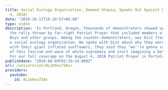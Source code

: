 ```yaml
---
title: Social Ecology Organization, Demand Utopia, Speaks Out Against Fascism (Aug.
  4, 2018)
date: "2019-10-11T16:10:57+08:00"
type: video
description: 'In Portland, Oregon, thousands of demonstraters showed up to counter
  the rally thrown by far-right Patriot Prayer that included members of the Proud
  Boys and other groups. Among the counter-demonstraters, was Dizz from Demand Utopia,
  a social ecology organization. We spoke with Dizz about why they were there to protest
  with their giant inflated sunflowers, they said they "we''re gonna suck up the toxins
  of this fascism and wave of white supremacy and start imagining a better world."
  For our full coverage on the August 4, 2018 Patriot Prayer in Portalnd: https://www.unicornriot.ninja/2018/portland-police-attack-antifascists-defend-outnumbered-hate-rally/'
publishdate: "2018-08-09T03:29:24.000Z"
url: /unicornriot/8Lzb9xx75As/
providers:
  youtube:
    id: 8Lzb9xx75As
---
```

